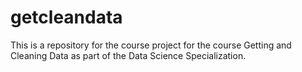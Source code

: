 # getcleandata
This is a repository for the course project for the course Getting and Cleaning Data as part of the Data Science Specialization. 
